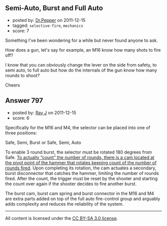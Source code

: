 ## Semi-Auto, Burst and Full Auto

- posted by: [Dr.Pepper](https://stackexchange.com/users/-1/305-dr-pepper) on 2011-12-15
- tagged: `selective-fire`, `mechanics`
- score: 7

<p>Something I've been wondering for a while but never found anyone to ask.</p>

<p>How does a gun, let's say for example, an M16 know how many shots to fire off?</p>

<p>I know that you can obviously change the lever on the side from safety, to semi auto, to full auto but how do the internals of the gun know how many rounds to shoot?</p>

<p>Cheers</p>



## Answer 797

- posted by: [Ray J](https://stackexchange.com/users/-1/166-ray-j) on 2011-12-15
- score: 6

<p>Specifically for the M16 and M4, the selector can be placed into one of three positions:</p>

<p>Safe, Semi, Burst or Safe, Semi, Auto</p>

<p>To enable 3 round burst, the selector must be rotated 180 degrees from Safe.  <a href="http://www.ar15.com/content/guides/function/burst/">To actually “count” the number of rounds, there is a cam located at the pivot point of the hammer that rotates keeping count of the number of rounds fired</a>.  Upon completing its rotation, the cam actuates a secondary, burst disconnector that catches the hammer, limiting the number of rounds fired.  After the count, the trigger must be reset by the shooter and starting the count over again if the shooter decides to fire another burst.</p>

<p>The burst cam, burst cam spring and burst connector in the M16 and M4 are extra parts added on top of the full auto fire-control group and arguably adds complexity and reduces the reliability of the system.</p>




---

All content is licensed under the [CC BY-SA 3.0 license](https://creativecommons.org/licenses/by-sa/3.0/).
